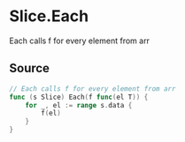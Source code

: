 # Slice.Each

Each calls f for every element from arr

## Source

```go
// Each calls f for every element from arr
func (s Slice) Each(f func(el T)) {
	for _, el := range s.data {
		f(el)
	}
}
```